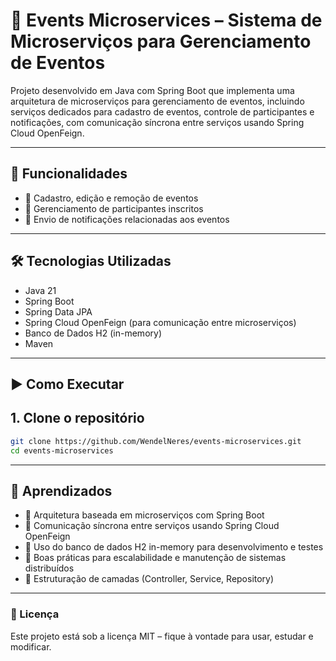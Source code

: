 # 🎉 Events Microservices – Sistema de Microserviços para Gerenciamento de Eventos

Projeto desenvolvido em Java com Spring Boot que implementa uma arquitetura de microserviços para gerenciamento de eventos, incluindo serviços dedicados para cadastro de eventos, controle de participantes e notificações, com comunicação síncrona entre serviços usando Spring Cloud OpenFeign.

---

## 🚀 Funcionalidades

- 🔹 Cadastro, edição e remoção de eventos  
- 🔹 Gerenciamento de participantes inscritos  
- 🔹 Envio de notificações relacionadas aos eventos  

---

## 🛠️ Tecnologias Utilizadas

- Java 21  
- Spring Boot  
- Spring Data JPA  
- Spring Cloud OpenFeign (para comunicação entre microserviços)  
- Banco de Dados H2 (in-memory)  
- Maven  

---

## ▶️ Como Executar

## 1. Clone o repositório

```bash
git clone https://github.com/WendelNeres/events-microservices.git
cd events-microservices
```
---

## 🧠 Aprendizados
- 🔹 Arquitetura baseada em microserviços com Spring Boot 
- 🔹 Comunicação síncrona entre serviços usando Spring Cloud OpenFeign
- 🔹 Uso do banco de dados H2 in-memory para desenvolvimento e testes
- 🔹 Boas práticas para escalabilidade e manutenção de sistemas distribuídos
- 🔹 Estruturação de camadas (Controller, Service, Repository)

---
  
### 📄 Licença
Este projeto está sob a licença MIT – fique à vontade para usar, estudar e modificar.

